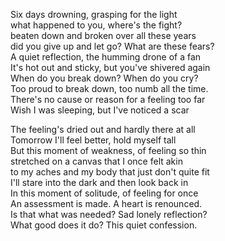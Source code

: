 Six days drowning, grasping for the light  
what happened to you, where's the fight?  
beaten down and broken over all these years  
did you give up and let go? What are these fears?  
A quiet reflection, the humming drone of a fan  
It's hot out and sticky, but you've shivered again  
When do you break down? When do you cry?  
Too proud to break down, too numb all the time.  
There's no cause or reason for a feeling too far  
Wish I was sleeping, but I've noticed a scar  

The feeling's dried out and hardly there at all  
Tomorrow I'll feel better, hold myself tall  
But this moment of weakness, of feeling so thin  
stretched on a canvas that I once felt akin  
to my aches and my body that just don't quite fit  
I'll stare into the dark and then look back in    
In this moment of solitude, of feeling for once  
An assessment is made. A heart is renounced.  
Is that what was needed? Sad lonely reflection?    
What good does it do? This quiet confession.


